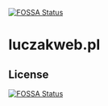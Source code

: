 [![FOSSA Status](https://app.fossa.io/api/projects/git%2Bgithub.com%2Fkamil1b%2Fluczakweb.pl.svg?type=shield)](https://app.fossa.io/projects/git%2Bgithub.com%2Fkamil1b%2Fluczakweb.pl?ref=badge_shield)

# luczakweb.pl

## License
[![FOSSA Status](https://app.fossa.io/api/projects/git%2Bgithub.com%2Fkamil1b%2Fluczakweb.pl.svg?type=large)](https://app.fossa.io/projects/git%2Bgithub.com%2Fkamil1b%2Fluczakweb.pl?ref=badge_large)